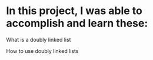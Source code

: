 # In this project, I was able to accomplish and learn these:

What is a doubly linked list

How to use doubly linked lists
